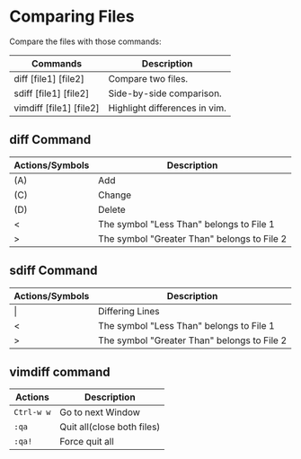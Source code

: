 # Comparing Files

Compare the files with those commands:

Commands | Description | 
--- | --- | 
diff [file1] [file2] | Compare two files. | 
sdiff [file1] [file2] | Side-by-side comparison. | 
vimdiff [file1] [file2] | Highlight differences in vim. |


## diff Command

Actions/Symbols | Description | 
--- | --- | 
(A) | Add | 
(C) | Change | 
(D) | Delete |
\< | The symbol "Less Than" belongs to File 1 |
\> | The symbol "Greater Than" belongs to File 2 |


## sdiff Command 

Actions/Symbols | Description | 
--- | --- | 
\| | Differing Lines |
\< | The symbol "Less Than" belongs to File 1 |
\> | The symbol "Greater Than" belongs to File 2 |



## vimdiff command

Actions | Description | 
--- | --- | 
`Ctrl-w w` | Go to next Window | 
`:qa` | Quit all(close both files) | 
`:qa!` | Force quit all | 




